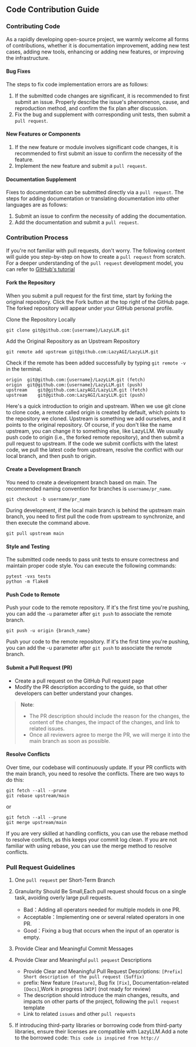 ## Code Contribution Guide
### Contributing Code

As a rapidly developing open-source project, we warmly welcome all forms of contributions, whether it is documentation improvement, adding new test cases, adding new tools, enhancing or adding new features, or improving the infrastructure.

#### Bug Fixes
The steps to fix code implementation errors are as follows:

1. If the submitted code changes are significant, it is recommended to first submit an issue. Properly describe the issue's phenomenon, cause, and reproduction method, and confirm the fix plan after discussion.
2. Fix the bug and supplement with corresponding unit tests, then submit a ``pull request``.

#### New Features or Components

1. If the new feature or module involves significant code changes, it is recommended to first submit an issue to confirm the necessity of the feature.
2. Implement the new feature and submit a ``pull request``.

#### Documentation Supplement

Fixes to documentation can be submitted directly via a ``pull request``. The steps for adding documentation or translating documentation into other languages are as follows:

1. Submit an issue to confirm the necessity of adding the documentation.
2. Add the documentation and submit a ``pull request``.

### Contribution Process

If you're not familiar with pull requests, don't worry. The following content will guide you step-by-step on how to create a ``pull request`` from scratch. For a deeper understanding of the ``pull request`` development model, you can refer to [GitHub's tutorial](https://docs.github.com/en/github/collaborating-with-issues-and-pull-requests/about-pull-requests)

#### Fork the Repository

When you submit a pull request for the first time, start by forking the original repository. Click the Fork button at the top right of the GitHub page. The forked repository will appear under your GitHub personal profile.

Clone the Repository Locally

``git clone git@github.com:{username}/LazyLLM.git``

Add the Original Repository as an Upstream Repository

``git remote add upstream git@github.com:LazyAGI/LazyLLM.git``

Check if the remote has been added successfully by typing ``git remote -v`` in the terminal.

```
origin	git@github.com:{username}/LazyLLM.git (fetch)
origin	git@github.com:{username}/LazyLLM.git (push)
upstream	git@github.com:LazyAGI/LazyLLM.git (fetch)
upstream	git@github.com:LazyAGI/LazyLLM.git (push)
```

Here's a quick introduction to origin and upstream. When we use git clone to clone code, a remote called origin is created by default, which points to the repository we cloned. Upstream is something we add ourselves, and it points to the original repository. Of course, if you don't like the name upstream, you can change it to something else, like LazyLLM. We usually push code to origin (i.e., the forked remote repository), and then submit a pull request to upstream. If the code we submit conflicts with the latest code, we pull the latest code from upstream, resolve the conflict with our local branch, and then push to origin.

#### Create a Development Branch

You need to create a development branch based on main. The recommended naming convention for branches is ``username/pr_name``.

``git checkout -b username/pr_name``

During development, if the local main branch is behind the upstream main branch, you need to first pull the code from upstream to synchronize, and then execute the command above.

``git pull upstream main``

#### Style and Testing
The submitted code needs to pass unit tests to ensure correctness and maintain proper code style. You can execute the following commands:

```
pytest -vxs tests
python -m flake8
```

#### Push Code to Remote
Push your code to the remote repository. If it's the first time you're pushing, you can add the ``-u`` parameter after ``git push`` to associate the remote branch.

```
git push -u origin {branch_name}
```
Push your code to the remote repository. If it's the first time you're pushing, you can add the -u parameter after ``git push`` to associate the remote branch.

#### Submit a Pull Request (PR)

- Create a pull request on the GitHub Pull request page
- Modify the PR description according to the guide, so that other developers can better understand your changes.

> **Note**:
> - The PR description should include the reason for the changes, the content of the changes, the impact of the changes, and link to related issues.
> - Once all reviewers agree to merge the PR, we will merge it into the main branch as soon as possible.

#### Resolve Conflicts

Over time, our codebase will continuously update. If your PR conflicts with the main branch, you need to resolve the conflicts. There are two ways to do this:

```
git fetch --all --prune
git rebase upstream/main
```
or
```
git fetch --all --prune
git merge upstream/main
```
If you are very skilled at handling conflicts, you can use the rebase method to resolve conflicts, as this keeps your commit log clean. If you are not familiar with using rebase, you can use the merge method to resolve conflicts.

### Pull Request Guidelines

1. One ``pull request`` per Short-Term Branch

2. Granularity Should Be Small,Each pull request should focus on a single task, avoiding overly large pull requests.

      - Bad：Adding all operators needed for multiple models in one PR.
      - Acceptable：Implementing one or several related operators in one PR.
      - Good：Fixing a bug that occurs when the input of an operator is empty.

3. Provide Clear and Meaningful Commit Messages

4. Provide Clear and Meaningful ``pull pequest`` Descriptions

      - Provide Clear and Meaningful Pull Request Descriptions: ``[Prefix] Short description of the pull request (Suffix)``
      - prefix: New feature  ``[Feature]``, Bug fix ``[Fix]``, Documentation-related ``[Docs]``,Work in progress ``[WIP]`` (not ready for review)
      - The description should introduce the main changes, results, and impacts on other parts of the project, following the ``pull request`` template
      - Link to related ``issues`` and other ``pull requests``

5. If introducing third-party libraries or borrowing code from third-party libraries, ensure their licenses are compatible with LazyLLM.Add a note to the borrowed code:  ``This code is inspired from http://``